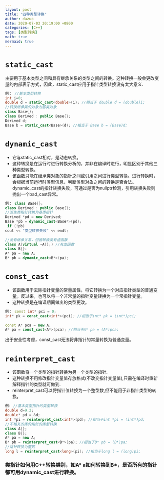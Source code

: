 ```yaml
---
layout: post
title: "四种类型转换"
author: dazuo
date: 2020-07-03 20:19:00 +0800
categories: [C++]
tags: [类型转换]
math: true
mermaid: true
---
```


# `static_cast`
主要用于基本类型之间和具有继承关系的类型之间的转换。这种转换一般会更改变量的内部表示方式，因此，static_cast应用于指针类型转换没有太大意义.
```cpp
例： //基本类型转换 
int i=0; 
double d = static_cast<double>(i); //相当于 double d = (double)i; 
//转换继承类的对象为基类对象 
class Base{}; 
class Derived : public Base{}; 
Derived d; 
Base b = static_cast<Base>(d); //相当于 Base b = (Base)d;
```


# `dynamic_cast`
- 它与static_cast相对，是动态转换。
- 这种转换是在运行时进行转换分析的，并非在编译时进行，明显区别于其他三种类型转换。 
- 该函数只能在继承类对象的指针之间或引用之间进行类型转换。进行转换时，会根据当前运行时类型信息，判断类型对象之间的转换是否合法。dynamic_cast的指针转换失败，可通过是否为nullptr检测，引用转换失败则抛出一个bad_cast异常。

```cpp
例： class Base{}; 
class Derived : public Base{}; 
//派生类指针转换为基类指针 
Derived *pd = new Derived; 
Base *pb = dynamic_cast<Base*>(pd); 
 if (!pb) 
cout << "类型转换失败" << endl; 
 
//没有继承关系，但被转换类有虚函数 
class A(virtual ~A();) //有虚函数 
class B{}: 
A* pa = new A; 
B* pb = dynamic_cast<B*>(pa);
```

# `const_cast`
- 该函数用于去除指针变量的常量属性，将它转换为一个对应指针类型的普通变量。反过来，也可以将一个非常量的指针变量转换为一个常指针变量。
- 这种转换是在编译期间做出的类型更改。

```cpp
例： const int* pci = 0; 
int* pk = const_cast<int*>(pci); //相当于int* pk = (int*)pci; 
 
const A* pca = new A; 
A* pa = const_cast<A*>(pca); //相当于A* pa = (A*)pca;
```
出于安全性考虑，const_cast无法将非指针的常量转换为普通变量。

# `reinterpret_cast`
- 该函数将一个类型的指针转换为另一个类型的指针. 
- 这种转换不用修改指针变量值存放格式(不改变指针变量值),只需在编译时重新解释指针的类型就可做到. 
- reinterpret_cast可以将指针值转换为一个整型数,但不能用于非指针类型的转换。
```cpp
例: //基本类型指针的类型转换 
double d=9.2; 
double* pd = &d; 
int *pi = reinterpret_cast<int*>(pd); //相当于int *pi = (int*)pd; 
//不相关的类的指针的类型转换 
class A{}; 
class B{}; 
A* pa = new A; 
B* pb = reinterpret_cast<B*>(pa); //相当于B* pb = (B*)pa; 
//指针转换为整数 
long l = reinterpret_cast<long>(pi); //相当于long l = (long)pi;
```

### 类指针如何用C++转换类别，如A* a如何转换到B*，是否所有的指针都可用dynamic_cast进行转换。